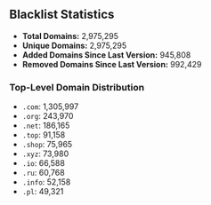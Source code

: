 ## Blacklist Statistics

- **Total Domains:** 2,975,295
- **Unique Domains:** 2,975,295
- **Added Domains Since Last Version:** 945,808
- **Removed Domains Since Last Version:** 992,429

### Top-Level Domain Distribution

-  `.com`: 1,305,997
-  `.org`: 243,970
-  `.net`: 186,165
-  `.top`: 91,158
-  `.shop`: 75,965
-  `.xyz`: 73,980
-  `.io`: 66,588
-  `.ru`: 60,768
-  `.info`: 52,158
-  `.pl`: 49,321
